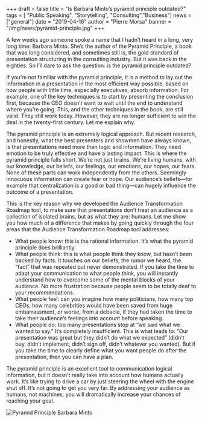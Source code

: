 +++
draft = false
title = "Is Barbara Minto’s pyramid principle outdated?"
tags = [ "Public Speaking", "Storytelling", "Consulting","Business"]
news = ["general"]
date = "2019-04-16"
author = "Pierre Morsa"
banner = "/img/news/pyramid-principle.jpg"
+++

A few weeks ago someone spoke a name that I hadn’t heard in a long, very long time: Barbara Minto. She’s the author of the Pyramid Principle, a book that was long considered, and sometimes still is, the gold standard of presentation structuring in the consulting industry. But it was back in the eighties. So I’ll dare to ask the question: is the pyramid principle outdated?

If you’re not familiar with the pyramid principle, it is a method to lay out the information in a presentation in the most efficient way possible, based on how people with little time, especially executives, absorb information. For example, one of the key techniques is to start by presenting the conclusion first, because the CEO doesn’t want to wait until the end to understand where you’re going. This, and the other techniques in the book, are still valid. They still work today. However, they are no longer sufficient to win the deal in the twenty-first century. Let me explain why.

The pyramid principle is an extremely logical approach. But recent research, and honestly, what the best presenters and showmen have always known, is that presentations need more than logic and information. They need emotion to be truly effective and have a lasting impact. This is where the pyramid principle falls short. We’re not just brains. We’re living humans, with our knowledge, our beliefs, our feelings, our emotions, our hopes, our fears. None of these parts can work independently from the others. Seemingly innocuous information can create fear or hope. Our audience’s beliefs—for example that centralization is a good or bad thing—can hugely influence the outcome of a presentation.

This is the key reason why we developed the Audience Transformation Roadmap tool, to make sure that presentations don’t treat an audience as a collection of isolated brains, but as what they are: humans. Let me show you how much of a difference that makes by going quickly through the four areas that the Audience Transformation Roadmap tool addresses:


- What people know: this is the rational information. It’s what the pyramid principle does brilliantly.
- What people think: this is what people think they know, but hasn’t been backed by facts. It touches on our beliefs, the rumor we heard, the “fact” that was repeated but never demonstrated. If you take the time to adapt your communication to what people think, you will instantly understand how to overcome some of the mental blocks of your audience. No more frustration because people seem to be totally deaf to your recommendations.
- What people feel: can you imagine how many politicians, how many top CEOs, how many celebrities would have been saved from huge embarrassment, or worse, from a debacle, if they had taken the time to take their audience’s feelings into account before speaking.
- What people do: too many presentations stop at “we said what we wanted to say.” It’s completely insufficient. This is what leads to: “Our presentation was great but they didn’t do what we expected” (didn’t buy, didn’t implement, didn’t sign off, didn’t whatever you wanted). But if you take the time to clearly define what you want people do after the presentation, then you can have a plan.

The pyramid principle is an excellent tool to communication logical information, but it doesn’t really take into account how humans actually work. It’s like trying to drive a car by just steering the wheel with the engine shut off. It’s not going to get you very far. By addressing your audience as humans, not machines, you will dramatically increase your chances of reaching your goal.

![Pyramid Principle Barbara Minto](/img/news/pyramid-principle.jpg)